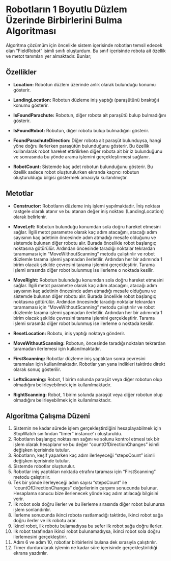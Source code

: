 # Robotların 1 Boyutlu Düzlem Üzerinde Birbirlerini Bulma Algoritması

Algoritma çözümüm için öncelikle sistem içerisinde robotları temsil edecek olan “FieldRobot” isimli sınıfı oluşturdum. Bu sınıf içerisinde robota ait özellik ve metot tanımları yer almaktadır. Bunlar;

##	Özellikler
-	**Location:** Robotun düzlem üzerinde anlık olarak bulunduğu konumu gösterir.

- **LandingLocation:** Robotun düzleme iniş yaptığı (paraşütünü bıraktığı) konumu gösterir.

- **IsFoundParachute:** Robotun, diğer robota ait paraşütü bulup bulmadığını gösterir.

- **IsFoundRobot:** Robutun, diğer robotu bulup bulmadığını gösterir.

- **FoundParachuteDirection:** Diğer robota ait paraşüt bulunduysa, hangi yöne doğru ilerlerken paraşütün bulunduğunu gösterir. Bu özellik kullanılarak robot hareket ettirilirken diğer robota ait bir iz bulunduğunu ve sonrasında bu yönde arama işlemini gerçekleştirmesi sağlanır.

- **RobotCount:** Sistemde kaç adet robotun bulunduğunu gösterir. Bu özellik sadece robot oluşturulurken ekranda kaçıncı robutun oluşturulduğu bilgisi göstermek amacıyla kullanılmıştır.

## Metotlar
- **Constructor:** Robotların düzleme iniş işlemi yapılmaktadır. İniş noktası rastgele olarak atanır ve bu atanan değer iniş noktası (LandingLocation) olarak belirlenir.

- **MoveLeft:** Robotun bulunduğu konumdan sola doğru hareket etmesini sağlar. İlgili metot parametre olarak kaç adım atacağını, atacağı adım sayısının kaç adetinin öncesinde adım atmadığı mesafe olduğunu ve sistemde bulunan diğer robotu alır. Burada öncelikle robot başlangıç noktasına götürülür. Ardından öncesinde taradığı noktalar tekrardan taramaması için “MoveWithoutScanning” metodu çalıştırılır ve robot düzlemle tarama işlemi yapmadan ilerletilir. Ardından her bir adımında 1 birim olacak şekilde çevresini tarama işlemini gerçekleştirir. Tarama işlemi sırasında diğer robot bulunmuş ise ilerleme o noktada kesilir.

- **MoveRight:** Robotun bulunduğu konumdan sola doğru hareket etmesini sağlar. İlgili metot parametre olarak kaç adım atacağını, atacağı adım sayısının kaç adetinin öncesinde adım atmadığı mesafe olduğunu ve sistemde bulunan diğer robotu alır. Burada öncelikle robot başlangıç noktasına götürülür. Ardından öncesinde taradığı noktalar tekrardan taramaması için “MoveWithoutScanning” metodu çalıştırılır ve robot düzlemle tarama işlemi yapmadan ilerletilir. Ardından her bir adımında 1 birim olacak şekilde çevresini tarama işlemini gerçekleştirir. Tarama işlemi sırasında diğer robot bulunmuş ise ilerleme o noktada kesilir.

- **ResetLocation:** Robotu, iniş yaptığı noktaya gönderir.

- **MoveWithoutScanning:** Robotun, öncesinde taradığı noktaları tekrardan taramadan ilerlemesi için kullanılmaktadır.

- **FirstScanning:** Robotlar düzleme iniş yaptıktan sonra çevresini taramaları için kullanılmaktadır. Robotlar yan yana indikleri taktirde direkt olarak sonuç gösterilir.

- **LeftsScanning:** Robot, 1 birim solunda paraşüt veya diğer robotun olup olmadığını belirleyebilmek için kullanılmaktadır.

- **RightScanning:** Robot, 1 birim solunda paraşüt veya diğer robotun olup olmadığını belirleyebilmek için kullanılmaktadır.

## Algoritma Çalışma Düzeni
1.	Sistemin ne kadar sürede işlem gerçekleştirdiğini hesaplayabilmek için StopWatch sınıfından “timer” instance’ ı oluşturuldu.
2.	Robotların başlangıç noktasının sağını ve solunu kontrol etmesi tek bir işlem olarak hesaplanır ve bu değer “countOfDirectionChanges” isimli değişken içerisinde tutulur.
3.	Robotların, keşif yaparken kaç adım ilerleyeceği “stepsCount” isimli değişken içerisinde tutulur.
4.	Sistemde robotlar oluşturulur.
5.	Robotlar iniş yaptıkları noktada etrafını taraması için “FirstScanning” metodu çalıştırılır.
6.	Tek bir yönde ilerleyeceği adım sayısı “stepsCount” ile “countOfDirectionChanges” değerlerinin çarpımı sonucunda bulunur. Hesaplama sonucu bize ilerlenecek yönde kaç adım atılacağı bilgisini verir.
7.	İlk robot sola doğru ilerler ve bu ilerleme sırasında diğer robot bulunursa işlem sonlandırılır.
8.	İlerleme sonucunda ikinci robota rastlamadığı taktirde, ikinci robot sağa doğru ilerler ve ilk robotu arar.
9.	İkinci robot, ilk robotu bulamadıysa bu sefer ilk robot sağa doğru ilerler.
10.	İlk robot tarafından ikinci robot bulunamadıysa, ikinci robot sola doğru ilerlemesini gerçekleştirir.
11.	Adım 6 ve adım 10, robotlar birbirlerini bulana dek sırasıyla çalıştırılır.
12.	Timer durdurularak işlemin ne kadar süre içerisinde gerçekleştirildiği ekrana yazdırılır.
